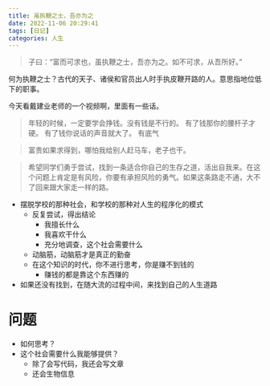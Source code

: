 ```yaml
---
title: 虽执鞭之士，吾亦为之
date: 2022-11-06 20:29:41
tags: [日记]
categories: 人生
---
```


> 子曰：“富而可求也，虽执鞭之士，吾亦为之。如不可求，从吾所好。”

何为执鞭之士？古代的天子、诸侯和官员出人时手执皮鞭开路的人。意思指地位低下的职事。

今天看戴建业老师的一个视频啊，里面有一些话。

> 年轻的时候，一定要学会挣钱。没有钱是不行的。
> 有了钱那你的腰杆子才硬。
> 有了钱你说话的声音就大了。
> 有底气

> 富贵如果求得到，哪怕我给别人赶马车，老子也干。

> 希望同学们勇于尝试，找到一条适合你自己的生存之道，活出自我来。在这个问题上肯定是有风险，你要有承担风险的勇气。如果这条路走不通，大不了回来跟大家走一样的路。

- 摆脱学校的那种社会，和学校的那种对人生的程序化的模式
  - 反复尝试，得出结论
    - 我擅长什么
    - 我喜欢干什么
    - 充分地调查，这个社会需要什么
  - 动脑筋，动脑筋才是真正的勤奋
  - 在这个知识的时代，你不进行思考，你是赚不到钱的
    - 赚钱的都是靠这个东西赚的
- 如果还没有找到，在随大流的过程中间，来找到自己的人生道路

# 问题
- 如何思考？
- 这个社会需要什么我能够提供？
  - 除了会写代码，我还会写文章
  - 还会生物信息